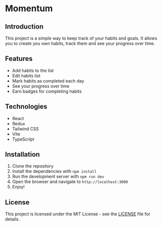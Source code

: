 # Momentum

## Introduction

This project is a simple way to keep track of your habits and goals. It allows you to create you own habits, track them and see your progress over time.

## Features

- Add habits to the list
- Edit habits list
- Mark habits as completed each day
- See your progress over time
- Earn badges for completing habits

## Technologies

- React
- Redux
- Tailwind CSS
- Vite
- TypeScript

## Installation

1. Clone the repository
2. Install the dependencies with `npm install`
3. Run the development server with `npm run dev`
4. Open the browser and navigate to `http://localhost:3000`
5. Enjoy!

## License

This project is licensed under the MIT License - see the [LICENSE](LICENSE.md) file for details.
